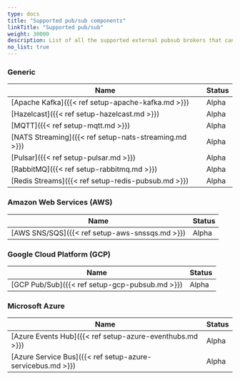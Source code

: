 ```yaml
---
type: docs
title: "Supported pub/sub components"
linkTitle: "Supported pub/sub"
weight: 30000
description: List of all the supported external pubsub brokers that can interface with Dapr
no_list: true
---
```


### Generic

| Name                                                  | Status |
| ----------------------------------------------------- | ------ |
| [Apache Kafka]({{< ref setup-apache-kafka.md >}})     | Alpha  |
| [Hazelcast]({{< ref setup-hazelcast.md >}})           | Alpha  |
| [MQTT]({{< ref setup-mqtt.md >}})                     | Alpha  |
| [NATS Streaming]({{< ref setup-nats-streaming.md >}}) | Alpha  |
| [Pulsar]({{< ref setup-pulsar.md >}})                 | Alpha  |
| [RabbitMQ]({{< ref setup-rabbitmq.md >}})             | Alpha  |
| [Redis Streams]({{< ref setup-redis-pubsub.md >}})    | Alpha  |

### Amazon Web Services (AWS)

| Name                                           | Status |
| ---------------------------------------------- | ------ |
| [AWS SNS/SQS]({{< ref setup-aws-snssqs.md >}}) | Alpha  |

### Google Cloud Platform (GCP)

| Name                                           | Status |
| ---------------------------------------------- | ------ |
| [GCP Pub/Sub]({{< ref setup-gcp-pubsub.md >}}) | Alpha  |

### Microsoft Azure

| Name                                                       | Status |
| ---------------------------------------------------------- | ------ |
| [Azure Events Hub]({{< ref setup-azure-eventhubs.md >}})   | Alpha  |
| [Azure Service Bus]({{< ref setup-azure-servicebus.md >}}) | Alpha  | 
